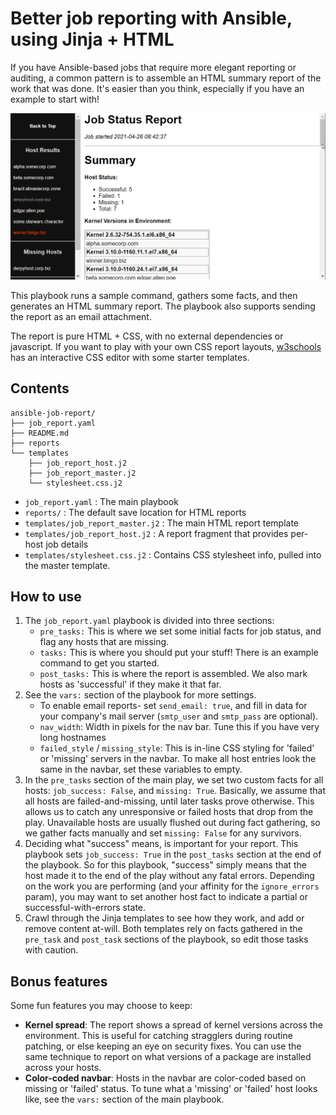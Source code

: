 # Better job reporting with Ansible, using Jinja + HTML

If you have Ansible-based jobs that require more elegant reporting or auditing, a common pattern is to assemble an HTML summary report of the work that was done. It's easier than you think, especially if you have an example to start with!

![Demo](demo.gif)

This playbook runs a sample command, gathers some facts, and then generates an HTML summary report. The playbook also supports sending the report as an email attachment.

The report is pure HTML + CSS, with no external dependencies or javascript. If you want to play with your own CSS report layouts, [w3schools](https://www.w3schools.com/css/css_templates.asp) has an interactive CSS editor with some starter templates.

## Contents
```
ansible-job-report/
├── job_report.yaml
├── README.md
├── reports
└── templates
    ├── job_report_host.j2
    ├── job_report_master.j2
    └── stylesheet.css.j2
```

* `job_report.yaml` : The main playbook
* `reports/` : The default save location for HTML reports
* `templates/job_report_master.j2` : The main HTML report template
* `templates/job_report_host.j2` : A report fragment that provides per-host job details
* `templates/stylesheet.css.j2` : Contains CSS stylesheet info, pulled into the master template.

## How to use

1. The `job_report.yaml` playbook is divided into three sections:
   * `pre_tasks:` This is where we set some initial facts for job status, and flag any hosts that are missing.
   * `tasks:` This is where you should put your stuff! There is an example command to get you started.
   * `post_tasks:` This is where the report is assembled. We also mark hosts as 'successful' if they make it that far.
1. See the `vars:` section of the playbook for more settings.
    * To enable email reports- set `send_email: true`, and fill in data for your company's mail server (`smtp_user` and `smtp_pass` are optional).
    * `nav_width`: Width in pixels for the nav bar. Tune this if you have very long hostnames
    * `failed_style` / `missing_style`: This is in-line CSS styling for 'failed' or 'missing' servers in the navbar. To make all host entries look the same in the navbar, set these variables to empty. 
1. In the `pre_tasks` section of the main play, we set two custom facts for all hosts: `job_success: False`, and `missing: True`. Basically, we assume that all hosts are failed-and-missing, until later tasks prove otherwise. This allows us to catch any unresponsive or failed hosts that drop from the play. Unavailable hosts are usually flushed out during fact gathering, so we gather facts manually and set `missing: False` for any survivors.
1. Deciding what "success" means, is important for your report. This playbook sets `job_success: True` in the `post_tasks` section at the end of the playbook. So for this playbook, "success" simply means that the host made it to the end of the play without any fatal errors. Depending on the work you are performing (and your affinity for the `ignore_errors` param), you may want to set another host fact to indicate a partial or successful-with-errors state.
1. Crawl through the Jinja templates to see how they work, and add or remove content at-will. Both templates rely on facts gathered in the `pre_task` and `post_task` sections of the playbook, so edit those tasks with caution.

## Bonus features

Some fun features you may choose to keep:

* **Kernel spread**: The report shows a spread of kernel versions across the environment. This is useful for catching stragglers during routine patching, or else keeping an eye on security fixes. You can use the same technique to report on what versions of a package are installed across your hosts.
* **Color-coded navbar**: Hosts in the navbar are color-coded based on missing or 'failed' status. To tune what a 'missing' or 'failed' host looks like, see the `vars:` section of the main playbook.


